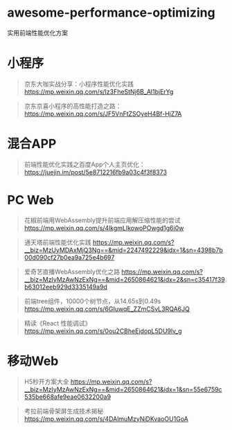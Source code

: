 # awesome-performance-optimizing
实用前端性能优化方案

# 小程序
> 京东大咖实战分享：小程序性能优化实践 https://mp.weixin.qq.com/s/Iz3FheStNj6B_Al1bjErYg

> 京东京喜小程序的高性能打造之路：https://mp.weixin.qq.com/s/JF5VnFtZSOyeH4Bf-HjZ7A

# 混合APP
> 前端性能优化实践之百度App个人主页优化：https://juejin.im/post/5e8712216fb9a03c4f3f8373

# PC Web
> 花椒前端用WebAssembly提升前端应用解压缩性能的尝试 https://mp.weixin.qq.com/s/4lkgmLIkowoPOwgd1g6i0w

> 通天塔前端性能优化实践 https://mp.weixin.qq.com/s?__biz=MzUyMDAxMjQ3Ng==&mid=2247492229&idx=1&sn=4398b7b00d090cf27b0ea9a725e4b697

> 爱奇艺直播WebAssembly优化之路 https://mp.weixin.qq.com/s?__biz=MzIyMzAwNzExNg==&mid=2650864621&idx=2&sn=c35417f39b63012eeb929d3335149a9d

> 前端tree组件，10000个树节点，从14.65s到0.49s https://mp.weixin.qq.com/s/6GIuwqE_ZZmCSvL3RQA6JQ

> 精读《React 性能调试》 https://mp.weixin.qq.com/s/0ou2CBheEjdopL5DU9lv_g

# 移动Web
> H5秒开方案大全 https://mp.weixin.qq.com/s?__biz=MzIyMzAwNzExNg==&mid=2650864621&idx=1&sn=55e6759c535be668afe9eae0632200a9

> 考拉前端骨架屏生成技术揭秘 https://mp.weixin.qq.com/s/4DAlmuMzyNjDKvaoOU1GoA

